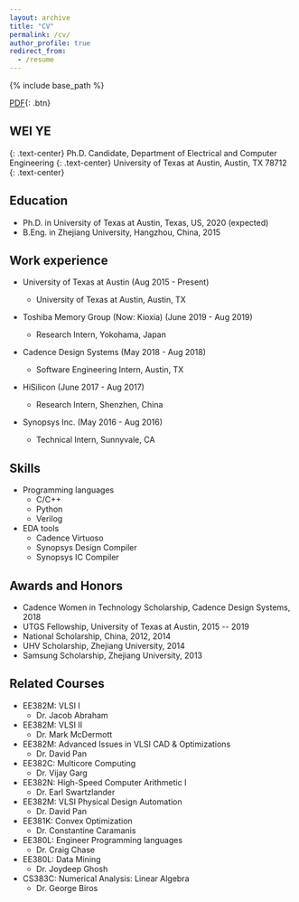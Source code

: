 ```yaml
---
layout: archive
title: "CV"
permalink: /cv/
author_profile: true
redirect_from:
  - /resume
---
```


{% include base_path %}

[PDF](/files/resume.pdf){: .btn}

## WEI YE
{: .text-center}
Ph.D. Candidate,  Department of Electrical and Computer Engineering
{: .text-center}
University of Texas at Austin,  Austin, TX 78712
{: .text-center}

Education
------
* Ph.D. in University of Texas at Austin, Texas, US, 2020 (expected)
* B.Eng. in Zhejiang University, Hangzhou, China, 2015


Work experience
------
* University of Texas at Austin (Aug 2015 - Present) 
  * University of Texas at Austin, Austin, TX

* Toshiba Memory Group (Now: Kioxia) (June 2019 - Aug 2019) 
  * Research Intern, Yokohama, Japan

* Cadence Design Systems (May 2018 - Aug 2018) 
  * Software Engineering Intern, Austin, TX

* HiSilicon (June 2017 - Aug 2017) 
  * Research Intern, Shenzhen, China

* Synopsys Inc. (May 2016 - Aug 2016) 
  * Technical Intern, Sunnyvale, CA


Skills
------
* Programming languages
  * C/C++ 
  * Python 
  * Verilog 
* EDA tools
  * Cadence Virtuoso 
  * Synopsys Design Compiler
  * Synopsys IC Compiler
  

Awards and Honors
------
* Cadence Women in Technology Scholarship, Cadence Design Systems, 2018
* UTGS Fellowship, University of Texas at Austin, 2015 -- 2019
* National Scholarship, China, 2012, 2014
* UHV Scholarship, Zhejiang University, 2014
* Samsung Scholarship, Zhejiang University, 2013


Related Courses 
------
* EE382M: VLSI I
  * Dr. Jacob Abraham 
* EE382M: VLSI II 
  * Dr. Mark McDermott
* EE382M: Advanced Issues in VLSI CAD \& Optimizations
  * Dr. David Pan 
* EE382C: Multicore Computing                   
  * Dr. Vijay Garg
* EE382N: High-Speed Computer Arithmetic I
  * Dr. Earl Swartzlander
* EE382M: VLSI Physical Design Automation
  * Dr. David Pan
* EE381K: Convex Optimization
  * Dr. Constantine Caramanis
* EE380L: Engineer Programming languages
  * Dr. Craig Chase
* EE380L: Data Mining                           
  * Dr. Joydeep Ghosh
* CS383C: Numerical Analysis: Linear Algebra
  * Dr. George Biros
